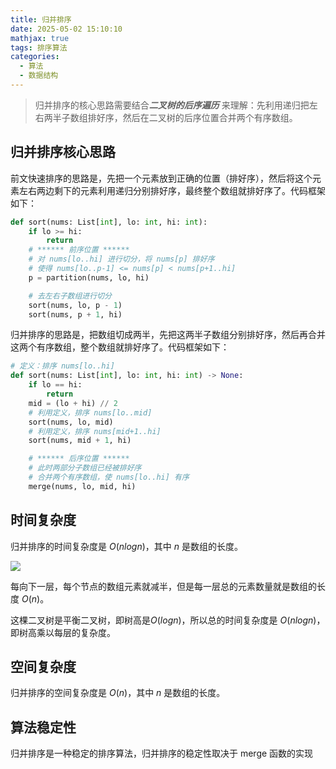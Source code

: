 ```yaml
---
title: 归并排序
date: 2025-05-02 15:10:10
mathjax: true
tags: 排序算法
categories: 
  - 算法
  - 数据结构
---
```

> 归并排序的核心思路需要结合***二叉树的后序遍历*** 来理解：先利用递归把左右两半子数组排好序，然后在二叉树的后序位置合并两个有序数组。

## 归并排序核心思路
前文快速排序的思路是，先把一个元素放到正确的位置（排好序），然后将这个元素左右两边剩下的元素利用递归分别排好序，最终整个数组就排好序了。代码框架如下：

```python
def sort(nums: List[int], lo: int, hi: int):
    if lo >= hi:
        return
    # ****** 前序位置 ******
    # 对 nums[lo..hi] 进行切分，将 nums[p] 排好序
    # 使得 nums[lo..p-1] <= nums[p] < nums[p+1..hi]
    p = partition(nums, lo, hi)

    # 去左右子数组进行切分
    sort(nums, lo, p - 1)
    sort(nums, p + 1, hi)

```
归并排序的思路是，把数组切成两半，先把这两半子数组分别排好序，然后再合并这两个有序数组，整个数组就排好序了。代码框架如下：

```python
# 定义：排序 nums[lo..hi]
def sort(nums: List[int], lo: int, hi: int) -> None:
    if lo == hi:
        return
    mid = (lo + hi) // 2
    # 利用定义，排序 nums[lo..mid]
    sort(nums, lo, mid)
    # 利用定义，排序 nums[mid+1..hi]
    sort(nums, mid + 1, hi)

    # ****** 后序位置 ******
    # 此时两部分子数组已经被排好序
    # 合并两个有序数组，使 nums[lo..hi] 有序
    merge(nums, lo, mid, hi)


```

## 时间复杂度
归并排序的时间复杂度是 $O(nlogn)$，其中 $n$ 是数组的长度。

![](1.jpeg)

每向下一层，每个节点的数组元素就减半，但是每一层总的元素数量就是数组的长度 $O(n)$。

这棵二叉树是平衡二叉树，即树高是$O(logn)$，所以总的时间复杂度是 $O(nlogn)$，即树高乘以每层的复杂度。

## 空间复杂度
归并排序的空间复杂度是 $O(n)$，其中 $n$ 是数组的长度。

## 算法稳定性
归并排序是一种稳定的排序算法，归并排序的稳定性取决于 merge 函数的实现
